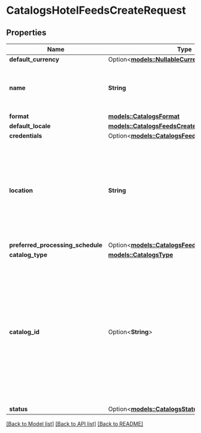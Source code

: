 # CatalogsHotelFeedsCreateRequest

## Properties

Name | Type | Description | Notes
------------ | ------------- | ------------- | -------------
**default_currency** | Option<[**models::NullableCurrency**](NullableCurrency.md)> |  | [optional]
**name** | **String** | A human-friendly name associated to a given feed. | 
**format** | [**models::CatalogsFormat**](CatalogsFormat.md) |  | 
**default_locale** | [**models::CatalogsFeedsCreateRequestDefaultLocale**](CatalogsFeedsCreateRequest_default_locale.md) |  | 
**credentials** | Option<[**models::CatalogsFeedCredentials**](CatalogsFeedCredentials.md)> |  | [optional]
**location** | **String** | The URL where a feed is available for download. This URL is what Pinterest will use to download a feed for processing. | 
**preferred_processing_schedule** | Option<[**models::CatalogsFeedProcessingSchedule**](CatalogsFeedProcessingSchedule.md)> |  | [optional]
**catalog_type** | [**models::CatalogsType**](CatalogsType.md) |  | 
**catalog_id** | Option<**String**> | Catalog id pertaining to the feed. If not provided, feed will use a default catalog based on type. At the moment a catalog can not have multiple hotel feeds but this will change in the future. | [optional]
**status** | Option<[**models::CatalogsStatus**](CatalogsStatus.md)> |  | [optional]

[[Back to Model list]](../README.md#documentation-for-models) [[Back to API list]](../README.md#documentation-for-api-endpoints) [[Back to README]](../README.md)


